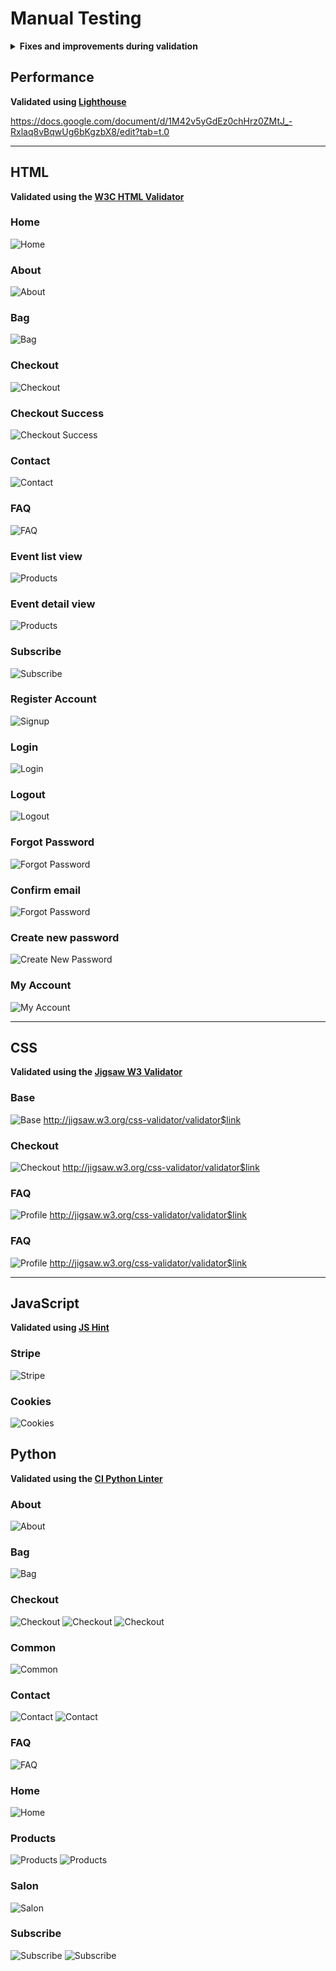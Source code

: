 # Manual Testing

<details>
<summary><strong>Fixes and improvements during validation</strong></summary>

## Features
- Wrapped the `<li>` elements under the parent `<ul>` tag where necessary to ensure proper HTML structure.
- Used `<style>` tag to remove the list bullets.
- Adjusted heading levels for better hierarchy.
- Added hidden visual links in forms for accessibility.
- Made the scroll-to-top link crawlable by adding a valid `href` attribute and included a `title` attribute for better accessibility and context.

## Accessibility Improvements
- Ensured that all links are crawlable by search engines.
- Added descriptive titles to enhance user experience.

## Rich Results Testing
![Rich text validation](validation/rich_text.png)

</details>

## Performance
**Validated using [Lighthouse](https://developers.google.com/web/tools/lighthouse/)**

https://docs.google.com/document/d/1M42v5yGdEz0chHrz0ZMtJ_-Rxlaq8vBqwUg6bKgzbX8/edit?tab=t.0

---

## HTML
**Validated using the [W3C HTML Validator](https://validator.w3.org/)**

### Home
![Home](validation/html/home_html.png)

### About
![About](validation/html/about_html.png)

### Bag
![Bag](validation/html/bag_html.png)

### Checkout
![Checkout](validation/html/checkout_html.png)

### Checkout Success
![Checkout Success](validation/html/checkout_success_html.png)

### Contact
![Contact](validation/html/contact_html.png)

### FAQ
![FAQ](validation/html/faq_html.png)

### Event list view
![Products](validation/html/events_list_html.png)

### Event detail view
![Products](validation/html/event_detail_html.png)

### Subscribe
![Subscribe](validation/html/newsletter_subscribe_html.png)

### Register Account
![Signup](validation/issues/remaining_issues/signup_html.png)

### Login
![Login](validation/html/login_html.png)

### Logout
![Logout](validation/html/logout_html.png)

### Forgot Password
![Forgot Password](validation/issues/remaining_issues/password_reset_html.png)

### Confirm email
![Forgot Password](validation/html/confirm_email_html.png)

### Create new password
![Create New Password](validation/html/new_pwd_html.png)

### My Account
![My Account](validation/html/my_account_html.png)

---

## CSS
**Validated using the [Jigsaw W3 Validator](https://jigsaw.w3.org/css-validator/)**

### Base
![Base](validation/css/base_css.png)
http://jigsaw.w3.org/css-validator/validator$link

### Checkout
![Checkout](validation/css/checkout_css.png)
http://jigsaw.w3.org/css-validator/validator$link

### FAQ
![Profile](validation/css/profiles_css.png)
http://jigsaw.w3.org/css-validator/validator$link

### FAQ
![Profile](validation/css/profiles_css.png)
http://jigsaw.w3.org/css-validator/validator$link

---

## JavaScript
**Validated using [JS Hint](https://jshint.com)**

### Stripe
![Stripe](validation/js/stripe_elements_js.png)

### Cookies
![Cookies](validation/js/cookies_js.png)

## Python
**Validated using the [CI Python Linter](https://pep8ci.herokuapp.com/)**

### About
![About](validation/python/about_py.png)

### Bag
![Bag](validation/python/bag_py.png)

### Checkout
![Checkout](validation/python/checkout_py.png)
![Checkout](validation/python/checkout_py2.png)
![Checkout](validation/python/checkout_py3.png)

### Common
![Common](validation/python/common_py.png)

### Contact
![Contact](validation/python/contact_py.png)
![Contact](validation/python/contact_py2.png)

### FAQ
![FAQ](validation/python/faq_py.png)

### Home
![Home](validation/python/home_py.png)

### Products
![Products](validation/python/products_py.png)
![Products](validation/python/products_py2.png)

### Salon
![Salon](validation/python/salon_py.png)

### Subscribe
![Subscribe](validation/python/subscribe_py.png)
![Subscribe](validation/python/subscribe_py2.png)

